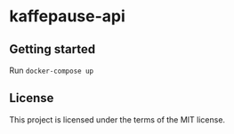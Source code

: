 # kaffepause-api

## Getting started

Run `docker-compose up`

## License

This project is licensed under the terms of the MIT license.
